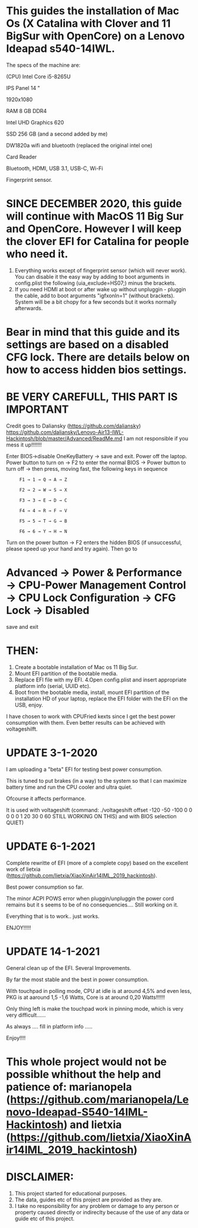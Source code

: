 # This guides the installation of Mac Os  (X Catalina with Clover and 11 BigSur with OpenCore) on a Lenovo Ideapad s540-14IWL. 
The specs of the machine are:

(CPU) Intel Core i5-8265U

IPS Panel 14 "

1920x1080

RAM 8 GB DDR4

Intel UHD Graphics 620

SSD 256 GB (and a second added by me) 

DW1820a wifi and bluetooth (replaced the original intel one)

Card Reader

Bluetooth, HDMI, USB 3.1, USB-C, Wi-Fi

Fingerprint sensor.

# SINCE DECEMBER 2020, this guide will continue with MacOS 11 Big Sur and OpenCore. However I will keep the clover EFI for Catalina for people who need it. 

1. Everything works except of fingerprint sensor (which will never work). You can disable it the easy way by adding to boot arguments in config.plist the following (uia_exclude=HS07;) minus the brackets.
2. If you need HDMI at boot or after wake up without unpluggin - pluggin the cable, add to boot arguments "igfxonln=1" (without brackets). System will be a bit chopy for a few seconds but it works normally afterwards.  


# Bear in mind that this guide and its settings are based on a disabled CFG lock. There are details below on how to access hidden bios settings.

# BE VERY CAREFULL, THIS PART IS IMPORTANT
Credit goes to Daliansky (https://github.com/daliansky) https://github.com/daliansky/Lenovo-Air13-IWL-Hackintosh/blob/master/Advanced/ReadMe.md
I am not responsible if you mess it up!!!!!!!

Enter BIOS->disable OneKeyBattery -> save and exit. Power off the laptop. Power button to turn on → F2 to enter the normal BIOS → Power button to turn off → then press, moving fast, the following keys in sequence

         F1 → 1 → Q → A → Z
         
         F2 → 2 → W → S → X
         
         F3 → 3 → E → D → C
         
         F4 → 4 → R → F → V
         
         F5 → 5 → T → G → B
         
         F6 → 6 → Y → H → N
         

Turn on the power button → F2 enters the hidden BIOS (if unsuccessful, please speed up your hand and try again).
Then go to 
# Advanced → Power & Performance → CPU-Power Management Control → CPU Lock Configuration → CFG Lock → Disabled
save and exit 

# THEN: 
1. Create a bootable installation of Mac os 11 Big Sur. 
2. Mount EFI partition of the bootable media. 
3. Replace EFI file with my EFI. 
4.Open config.plist and insert appropriate platform info (serial, UUID etc).
5. Boot from the bootable media, install, mount EFI partition of the installation HD of your laptop, replace the EFI folder with the EFI on the USB, enjoy.  

I have chosen to work with CPUFried kexts since I get the best power consumption with them. 
Even better results can be achieved with voltageshilft. 

# UPDATE 3-1-2020 

I am uploading a "beta" EFI for testing best power consumption. 

This is tuned to put brakes (in a way) to the system so that I can maximize battery time and run the CPU cooler and ultra quiet. 

Ofcourse it affects performance. 

It is used with voltageshift (command: ./voltageshift offset -120 -50 -100 0 0 0 0 0 1 20 30 0 60  STILL WORKING ON THIS) and with BIOS selection QUIET)

# UPDATE 6-1-2021

Complete rewritte of EFI (more of a complete copy) based on the excellent work of lietxia (https://github.com/lietxia/XiaoXinAir14IML_2019_hackintosh).

Best power consumption so far. 

The minor ACPI POWS error when pluggin/unpluggin the power cord remains but it s seems to be of no consequencies.... Still working on it. 

Everything that is to work.. just works. 

ENJOY!!!!!

# UPDATE 14-1-2021

General clean up of the EFI. Several Improvements.  

By far the most stable and the best in power consumption. 

With touchpad in polling mode, CPU at idle is at around 4,5% and even less, PKG is at aaround 1,5 -1,6 Watts, Core is at around 0,20 Watts!!!!!!   

Only thing left is make the touchpad work in pinning mode, which is very very difficult...... 

As always .... fill in platform info .....

Enjoy!!!!

# This whole project would not be possible whithout the help and patience of: marianopela (https://github.com/marianopela/Lenovo-Ideapad-S540-14IML-Hackintosh) and lietxia (https://github.com/lietxia/XiaoXinAir14IML_2019_hackintosh)


# DISCLAIMER:
1. This project started for educational purposes. 
2. The data, guides etc of this project are provided as they are. 
3. I take no responsibility for any problem or damage to any person or property caused directly or indireclty because of the use of any data or guide etc of this project. 
  
